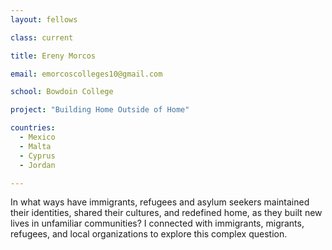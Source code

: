 ```yaml
---
layout: fellows

class: current

title: Ereny Morcos

email: emorcoscolleges10@gmail.com

school: Bowdoin College

project: "Building Home Outside of Home"

countries:
  - Mexico
  - Malta
  - Cyprus
  - Jordan

---
```


In what ways have immigrants, refugees and asylum seekers maintained their identities, shared their cultures, and redefined home, as they built new lives in unfamiliar communities? I connected with immigrants, migrants, refugees, and local organizations to explore this complex question.
